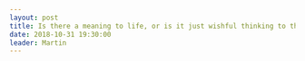 ```yaml
---
layout: post
title: Is there a meaning to life, or is it just wishful thinking to think so?
date: 2018-10-31 19:30:00
leader: Martin 
---
```

